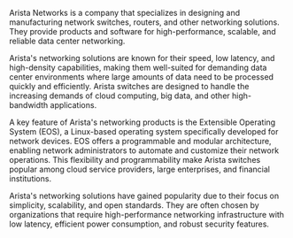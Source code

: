Arista Networks is a company that specializes in designing and manufacturing network switches, routers, and other networking solutions. They provide products and software for high-performance, scalable, and reliable data center networking.

Arista's networking solutions are known for their speed, low latency, and high-density capabilities, making them well-suited for demanding data center environments where large amounts of data need to be processed quickly and efficiently. Arista switches are designed to handle the increasing demands of cloud computing, big data, and other high-bandwidth applications.

A key feature of Arista's networking products is the Extensible Operating System (EOS), a Linux-based operating system specifically developed for network devices. EOS offers a programmable and modular architecture, enabling network administrators to automate and customize their network operations. This flexibility and programmability make Arista switches popular among cloud service providers, large enterprises, and financial institutions.

Arista's networking solutions have gained popularity due to their focus on simplicity, scalability, and open standards. They are often chosen by organizations that require high-performance networking infrastructure with low latency, efficient power consumption, and robust security features.